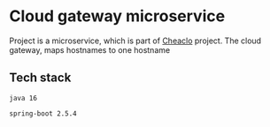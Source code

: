 # Cloud gateway microservice

Project is a microservice, which is part of [Cheaclo](https://github.com/cheaclo/about) project. The cloud gateway, maps hostnames to one hostname

## Tech stack

`java 16`

`spring-boot 2.5.4`
